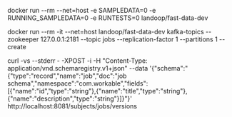 docker run --rm --net=host -e SAMPLEDATA=0 -e RUNNING_SAMPLEDATA=0 -e RUNTESTS=0 landoop/fast-data-dev

docker run --rm -it --net=host landoop/fast-data-dev kafka-topics --zookeeper 127.0.0.1:2181 --topic jobs --replication-factor 1 --partitions 1 --create

curl -vs --stderr - -XPOST -i -H "Content-Type: application/vnd.schemaregistry.v1+json" --data '{"schema":"{\"type\":\"record\",\"name\":\"job\",\"doc\":\"job schema\",\"namespace\":\"com.workable\",\"fields\":[{\"name\":\"id\",\"type\":\"string\"},{\"name\":\"title\",\"type\":\"string\"},{\"name\":\"description\",\"type\":\"string\"}]}"}' http://localhost:8081/subjects/jobs/versions
